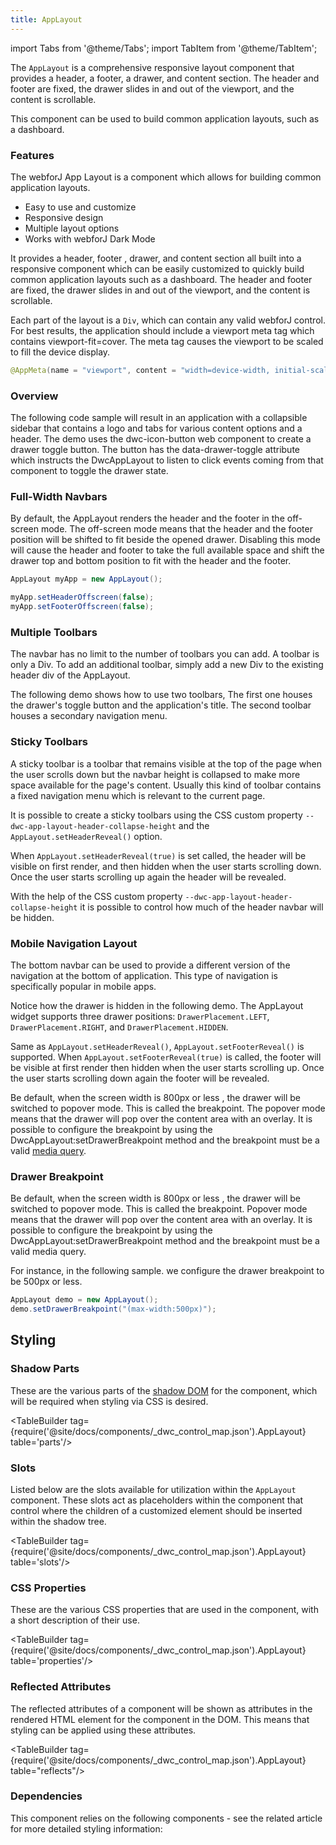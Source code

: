 ```yaml
---
title: AppLayout
---
```


import Tabs from '@theme/Tabs';
import TabItem from '@theme/TabItem';

<JavadocLink type="applayout" location="com/webforj/component/layout/applayout/AppLayout" top='true'/>

The `AppLayout` is a comprehensive responsive layout component that provides a header, a footer, a drawer, and content section. The header and footer are fixed, the drawer slides in and out of the viewport, and the content is scrollable.

This component can be used to build common application layouts, such as a dashboard.

### Features

The webforJ App Layout is a component which allows for building common application layouts.

<ul>
    <li>Easy to use and customize</li>
    <li>Responsive design</li>
    <li>Multiple layout options</li>
    <li>Works with webforJ Dark Mode</li>
</ul>

It provides a header, footer , drawer, and content section all built into a responsive component which can be easily customized to quickly build common application layouts such as a dashboard. The header and footer are fixed, the drawer slides in and out of the viewport, and the content is scrollable.

Each part of the layout is a `Div`, which can contain any valid webforJ control. For best results, the application should include a viewport meta tag which contains viewport-fit=cover. The meta tag causes the viewport to be scaled to fill the device display.

```java
@AppMeta(name = "viewport", content = "width=device-width, initial-scale=1.0, viewport-fit=cover, user-scalable=no")
```

### Overview

The following code sample will result in an application with a collapsible sidebar that contains a logo and tabs for various content options and a header. The demo uses the dwc-icon-button web component to create a drawer toggle button. The button has the data-drawer-toggle attribute which instructs the DwcAppLayout to listen to click events coming from that component to toggle the drawer state.

<AppLayoutViewer path='https://demo.webforj.com/webapp/controlsamples/applayout?' mobile='false'
javaE='https://raw.githubusercontent.com/webforj/webforj-docs-samples/refs/heads/main/src/main/java/com/webforj/samples/views/applayout/AppLayoutView.java'
cssURL='https://raw.githubusercontent.com/webforj/ControlSamples/main/src/main/resources/css/applayoutstyles/applayout_styles.css'
/>

### Full-Width Navbars

By default, the AppLayout renders the header and the footer in the off-screen mode. The off-screen mode means that the header and the footer position will be shifted to fit beside the opened drawer. Disabling this mode will cause the header and footer to take the full available space and shift the drawer top and bottom position to fit with the header and the footer.

```java showLineNumbers
AppLayout myApp = new AppLayout();

myApp.setHeaderOffscreen(false);
myApp.setFooterOffscreen(false);
```

<AppLayoutViewer path='https://demo.webforj.com/webapp/controlsamples/applayoutfullnavbar?' mobile='false'
javaE='https://raw.githubusercontent.com/webforj/webforj-docs-samples/refs/heads/main/src/main/java/com/webforj/samples/views/applayout/AppLayoutFullNavbarView.java'
cssURL='https://raw.githubusercontent.com/webforj/ControlSamples/main/src/main/resources/css/applayoutstyles/applayout_styles.css'
/>


### Multiple Toolbars

The navbar has no limit to the number of toolbars you can add. A toolbar is only a Div. To add an additional toolbar, simply add a new Div to the existing header div of the AppLayout.

The following demo shows how to use two toolbars, The first one houses the drawer's toggle button and the application's title. The second toolbar houses a secondary navigation menu.

<AppLayoutViewer path='https://demo.webforj.com/webapp/controlsamples/applayoutmultipleheaders?' mobile='false'
javaE='https://raw.githubusercontent.com/webforj/webforj-docs-samples/refs/heads/main/src/main/java/com/webforj/samples/views/applayout/AppLayoutMultipleHeadersView.java'
cssURL='https://raw.githubusercontent.com/webforj/ControlSamples/main/src/main/resources/css/applayoutstyles/applayout_styles.css'
/>

### Sticky Toolbars

A sticky toolbar is a toolbar that remains visible at the top of the page when the user scrolls down but the navbar height is collapsed to make more space available for the page's content. Usually this kind of toolbar contains a fixed navigation menu which is relevant to the current page.

It is possible to create a sticky toolbars using the CSS custom property `--dwc-app-layout-header-collapse-height` and the `AppLayout.setHeaderReveal()` option.

When `AppLayout.setHeaderReveal(true)` is set called, the header will be visible on first render, and then hidden when the user starts scrolling down. Once the user starts scrolling up again the header will be revealed.

With the help of the CSS custom property `--dwc-app-layout-header-collapse-height` it is possible to control how much of the header navbar will be hidden.

<AppLayoutViewer path='https://demo.webforj.com/webapp/controlsamples/applayoutstickytoolbar?' mobile='false'
javaE='https://raw.githubusercontent.com/webforj/webforj-docs-samples/refs/heads/main/src/main/java/com/webforj/samples/views/applayout/AppLayoutStickyToolbarView.java'
cssURL='https://raw.githubusercontent.com/webforj/ControlSamples/main/src/main/resources/css/applayoutstyles/applayout_sticky_styles.css'
/>

### Mobile Navigation Layout

The bottom navbar can be used to provide a different version of the navigation at the bottom of application. This type of navigation is specifically popular in mobile apps.

Notice how the drawer is hidden in the following demo. The AppLayout widget supports three drawer positions: `DrawerPlacement.LEFT`, `DrawerPlacement.RIGHT`, and `DrawerPlacement.HIDDEN`.

Same as `AppLayout.setHeaderReveal()`, `AppLayout.setFooterReveal()` is supported. When `AppLayout.setFooterReveal(true)` is called, the footer will be visible at first render then hidden when the user starts scrolling up. Once the user starts scrolling down again the footer will be revealed.

Be default, when the screen width is 800px or less , the drawer will be switched to popover mode. This is called the breakpoint. The popover mode means that the drawer will pop over the content area with an overlay. It is possible to configure the breakpoint by using the DwcAppLayout:setDrawerBreakpoint method and the breakpoint must be a valid [media query](https://developer.mozilla.org/en-US/docs/Web/CSS/Media_Queries/Using_media_queries).

<AppLayoutViewer path='https://demo.webforj.com/webapp/controlsamples/applayoutmobile?' mobile='true'
javaE='https://raw.githubusercontent.com/webforj/webforj-docs-samples/refs/heads/main/src/main/java/com/webforj/samples/views/applayout/AppLayoutMobileView.java'
cssURL='https://raw.githubusercontent.com/webforj/ControlSamples/main/src/main/resources/css/applayoutstyles/applayout_mobile.css'
/>

### Drawer Breakpoint

Be default, when the screen width is 800px or less , the drawer will be switched to popover mode. This is called the breakpoint. Popover mode means that the drawer will pop over the content area with an overlay. It is possible to configure the breakpoint by using the DwcAppLayout:setDrawerBreakpoint method and the breakpoint must be a valid media query.

For instance, in the following sample. we configure the drawer breakpoint to be 500px or less.

```java
AppLayout demo = new AppLayout();
demo.setDrawerBreakpoint("(max-width:500px)");
```

<AppLayoutViewer path='https://demo.webforj.com/webapp/controlsamples/applayoutmobiledrawer?' mobile='true'
javaE='https://raw.githubusercontent.com/webforj/webforj-docs-samples/refs/heads/main/src/main/java/com/webforj/samples/views/applayout/AppLayoutMobileDrawerView.java'
cssURL='https://raw.githubusercontent.com/webforj/ControlSamples/main/src/main/resources/css/applayoutstyles/applayout_mobile.css'
/>

## Styling

### Shadow Parts

These are the various parts of the [shadow DOM](../glossary#shadow-dom) for the component, which will be required when styling via CSS is desired.

<TableBuilder tag={require('@site/docs/components/_dwc_control_map.json').AppLayout} table='parts'/>

### Slots

Listed below are the slots available for utilization within the `AppLayout` component. These slots act as placeholders within the component that control where the children of a customized element should be inserted within the shadow tree.

<TableBuilder tag={require('@site/docs/components/_dwc_control_map.json').AppLayout} table='slots'/>

### CSS Properties

These are the various CSS properties that are used in the component, with a short description of their use.

<TableBuilder tag={require('@site/docs/components/_dwc_control_map.json').AppLayout} table='properties'/>

### Reflected Attributes

The reflected attributes of a component will be shown as attributes in the rendered HTML element for the component in the DOM. This means that styling can be applied using these attributes.

<TableBuilder tag={require('@site/docs/components/_dwc_control_map.json').AppLayout} table="reflects"/>

### Dependencies

This component relies on the following components - see the related article for more detailed styling information:

<TableBuilder tag='dwc-app-layout' table="dependencies"/>

